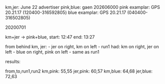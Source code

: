 
km,jer: June 22 advertiser
pink,blue: gaen 202606000
pink examplar: GPS 20.21.17 (120400-316592805)
blue examplar: GPS 20.21.17 (040400-316502805)

20200701

km+jer -> pink+blue, start: 12:47 end: 13:27 

from behind km, jer:
    - jer on right, km on left
        - run1 had: km on right, jer on left
    - blue on right, pink on left
        - same as run1

results:

from,to,run1,run2
km,pink: 55,55
jer,pink: 60,57
km,blue: 64,68
jer,blue: 72,63



